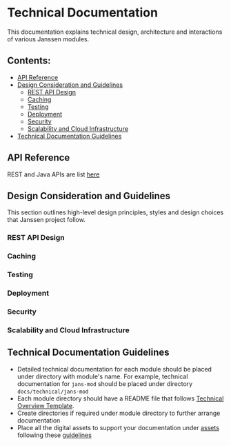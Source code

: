 # Technical Documentation

This documentation explains technical design, architecture and interactions of various Janssen modules.

## Contents:

- [API Reference](#api-reference)
- [Design Consideration and Guidelines](#design-consideration-and-guidelines)
  - [REST API Design](#rest-api-design)
  - [Caching](#caching)
  - [Testing](#testing)
  - [Deployment](#deployment)
  - [Security](#security)
  - [Scalability and Cloud Infrastructure](#scalability-and-cloud-infrastructure)
- [Technical Documentation Guidelines](#technical-documentation-guidelines)

## API Reference

REST and Java APIs are list [here](../../admin/reference/openapi.md#api-reference)
  
## Design Consideration and Guidelines

This section outlines high-level design principles, styles and design choices that Janssen project follow. 
### REST API Design
### Caching
### Testing
### Deployment
### Security
### Scalability and Cloud Infrastructure 

## Technical Documentation Guidelines
  
- Detailed technical documentation for each module should be placed under directory with module's name. For example, technical documentation for `jans-mod` should be placed under directory `docs/technical/jans-mod`
- Each module directory should have a README file that follows [Technical Overview Template](./technical-overview-template.md).
- Create directories if required under module directory to further arrange documentation
- Place all the digital assets to support your documentation under [assets](../../assets) following these [guidelines](../../assets/README.md)


